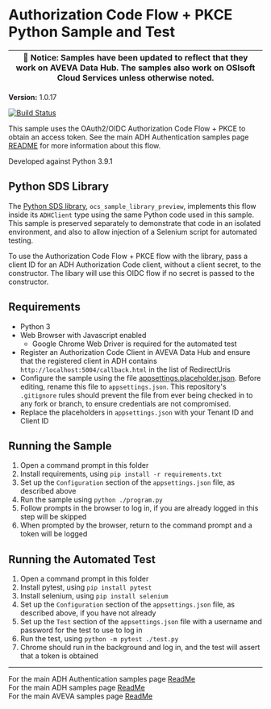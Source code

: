 # Authorization Code Flow + PKCE Python Sample and Test

| :loudspeaker: **Notice**: Samples have been updated to reflect that they work on AVEVA Data Hub. The samples also work on OSIsoft Cloud Services unless otherwise noted. |
| -----------------------------------------------------------------------------------------------|  

**Version:** 1.0.17

[![Build Status](https://dev.azure.com/osieng/engineering/_apis/build/status/product-readiness/ADH/aveva.sample-adh-authentication_authorization-python?branchName=main)](https://dev.azure.com/osieng/engineering/_build/latest?definitionId=2611&branchName=main)

This sample uses the OAuth2/OIDC Authorization Code Flow + PKCE to obtain an access token. See the main ADH Authentication samples page [README](https://github.com/osisoft/OSI-Samples-OCS/blob/main/docs/AUTHENTICATION_README.md) for more information about this flow.

Developed against Python 3.9.1

## Python SDS Library

The [Python SDS library](https://github.com/osisoft/sample-ocs-sample_libraries-python), `ocs_sample_library_preview`, implements this flow inside its `ADHClient` type using the same Python code used in this sample. This sample is preserved separately to demonstrate that code in an isolated environment, and also to allow injection of a Selenium script for automated testing.

To use the Authorization Code Flow + PKCE flow with the library, pass a client ID for an ADH Authorization Code client, without a client secret, to the constructor. The libary will use this OIDC flow if no secret is passed to the constructor.

## Requirements

- Python 3
- Web Browser with Javascript enabled
  - Google Chrome Web Driver is required for the automated test
- Register an Authorization Code Client in AVEVA Data Hub and ensure that the registered client in ADH contains `http://localhost:5004/callback.html` in the list of RedirectUris
- Configure the sample using the file [appsettings.placeholder.json](appsettings.placeholder.json). Before editing, rename this file to `appsettings.json`. This repository's `.gitignore` rules should prevent the file from ever being checked in to any fork or branch, to ensure credentials are not compromised.
- Replace the placeholders in `appsettings.json` with your Tenant ID and Client ID

## Running the Sample

1. Open a command prompt in this folder
1. Install requirements, using `pip install -r requirements.txt`
1. Set up the `Configuration` section of the `appsettings.json` file, as described above
1. Run the sample using `python ./program.py`
1. Follow prompts in the browser to log in, if you are already logged in this step will be skipped
1. When prompted by the browser, return to the command prompt and a token will be logged

## Running the Automated Test

1. Open a command prompt in this folder
1. Install pytest, using `pip install pytest`
1. Install selenium, using `pip install selenium`
1. Set up the `Configuration` section of the `appsettings.json` file, as described above, if you have not already
1. Set up the `Test` section of the `appsettings.json` file with a username and password for the test to use to log in
1. Run the test, using `python -m pytest ./test.py`
1. Chrome should run in the background and log in, and the test will assert that a token is obtained

---

For the main ADH Authentication samples page [ReadMe](https://github.com/osisoft/OSI-Samples-OCS/blob/main/docs/AUTHENTICATION.md)  
For the main ADH samples page [ReadMe](https://github.com/osisoft/OSI-Samples-OCS)  
For the main AVEVA samples page [ReadMe](https://github.com/osisoft/OSI-Samples)
